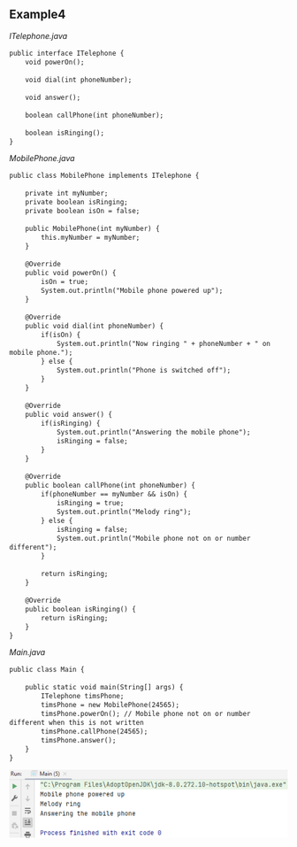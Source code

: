 ## Example4

<i>ITelephone.java</i>

    public interface ITelephone {
        void powerOn();
    
        void dial(int phoneNumber);
    
        void answer();
    
        boolean callPhone(int phoneNumber);
    
        boolean isRinging();
    }

<i>MobilePhone.java</i>

    public class MobilePhone implements ITelephone {

        private int myNumber;
        private boolean isRinging;
        private boolean isOn = false;

        public MobilePhone(int myNumber) {
            this.myNumber = myNumber;
        }

        @Override
        public void powerOn() {
            isOn = true;
            System.out.println("Mobile phone powered up");
        }
    
        @Override
        public void dial(int phoneNumber) {
            if(isOn) {
                System.out.println("Now ringing " + phoneNumber + " on mobile phone.");
            } else {
                System.out.println("Phone is switched off");
            }
        }
    
        @Override
        public void answer() {
            if(isRinging) {
                System.out.println("Answering the mobile phone");
                isRinging = false;
            }
        }
    
        @Override
        public boolean callPhone(int phoneNumber) {
            if(phoneNumber == myNumber && isOn) {
                isRinging = true;
                System.out.println("Melody ring");
            } else {
                isRinging = false;
                System.out.println("Mobile phone not on or number different");
            }
    
            return isRinging;
        }
    
        @Override
        public boolean isRinging() {
            return isRinging;
        }
    }

<i>Main.java</i>

    public class Main {
    
        public static void main(String[] args) {
            ITelephone timsPhone;
            timsPhone = new MobilePhone(24565);
            timsPhone.powerOn(); // Mobile phone not on or number different when this is not written
            timsPhone.callPhone(24565);
            timsPhone.answer();
        }
    }

![img.png](img.png)
